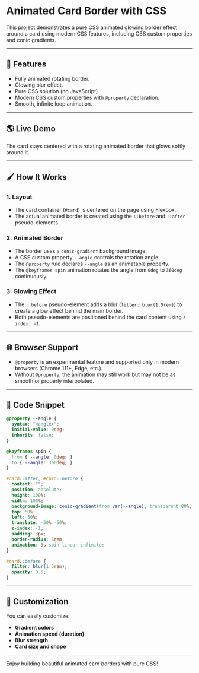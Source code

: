 # Animated Card Border with CSS

This project demonstrates a pure CSS animated glowing border effect around a card using modern CSS features, including CSS custom properties and conic gradients.

---

## 🔧 Features

- Fully animated rotating border.
- Glowing blur effect.
- Pure CSS solution (no JavaScript).
- Modern CSS custom properties with `@property` declaration.
- Smooth, infinite loop animation.

---

## 🌎 Live Demo

The card stays centered with a rotating animated border that glows softly around it.

---

## 🖌️ How It Works

### 1. Layout

- The card container (`#card`) is centered on the page using Flexbox.
- The actual animated border is created using the `::before` and `::after` pseudo-elements.

### 2. Animated Border

- The border uses a `conic-gradient` background image.
- A CSS custom property `--angle` controls the rotation angle.
- The `@property` rule declares `--angle` as an animatable property.
- The `@keyframes spin` animation rotates the angle from `0deg` to `360deg` continuously.

### 3. Glowing Effect

- The `::before` pseudo-element adds a blur (`filter: blur(1.5rem)`) to create a glow effect behind the main border.
- Both pseudo-elements are positioned behind the card content using `z-index: -1`.

---

## 🌐 Browser Support

- `@property` is an experimental feature and supported only in modern browsers (Chrome 111+, Edge, etc.).
- Without `@property`, the animation may still work but may not be as smooth or properly interpolated.

---

## 📃 Code Snippet

```css
@property --angle {
  syntax: "<angle>";
  initial-value: 0deg;
  inherits: false;
}

@keyframes spin {
  from { --angle: 0deg; }
  to { --angle: 360deg; }
}

#card::after, #card::before {
  content: "";
  position: absolute;
  height: 100%;
  width: 100%;
  background-image: conic-gradient(from var(--angle), transparent 80%, blue);
  top: 50%;
  left: 50%;
  translate: -50% -50%;
  z-index: -1;
  padding: 3px;
  border-radius: 1rem;
  animation: 3s spin linear infinite;
}

#card::before {
  filter: blur(1.5rem);
  opacity: 0.5;
}
```

---

## 📖 Customization

You can easily customize:

- **Gradient colors**
- **Animation speed (duration)**
- **Blur strength**
- **Card size and shape**

---

Enjoy building beautiful animated card borders with pure CSS!

